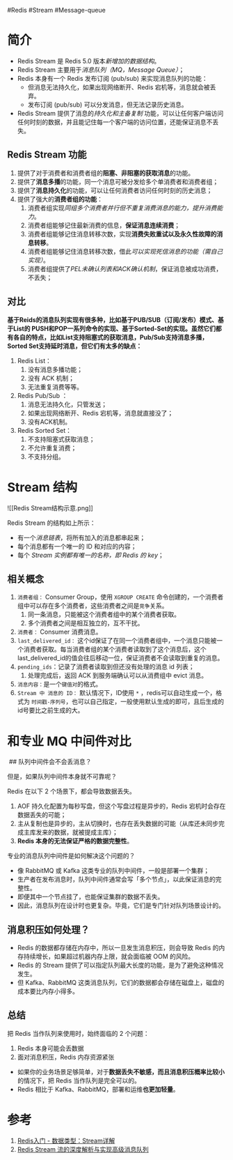 #Redis #Stream #Message-queue

# 简介
- Redis Stream 是 Redis 5.0 版本*新增加的数据结构*。
- Redis Stream 主要用于*消息队列（MQ，Message Queue）*；
- Redis 本身有一个 Redis 发布订阅 (pub/sub) 来实现消息队列的功能：
	- 但消息无法持久化，如果出现网络断开、Redis 宕机等，消息就会被丢弃。
	- 发布订阅 (pub/sub) 可以分发消息，但无法记录历史消息。
- Redis Stream 提供了消息的*持久化和主备复制* 功能，可以让任何客户端访问任何时刻的数据，并且能记住每一个客户端的访问位置，还能保证消息不丢失。

## Redis Stream 功能

1.  提供了对于消费者和消费者组的**阻塞、非阻塞的获取消息**的功能。
2.  提供了**消息多播**的功能，同一个消息可被分发给多个单消费者和消费者组；
3.  提供了**消息持久化**的功能，可以让任何消费者访问任何时刻的历史消息；
4.  提供了强大的**消费者组的功能**：
    1.  消费者组实现*同组多个消费者并行但不重复消费消息的能力，提升消费能力*。
    2.  消费者组能够记住最新消费的信息，**保证消息连续消费**；
    3.  消费者组能够记住消息转移次数，实现**消费失败重试以及永久性故障的消息转移**。
    4.  消费者组能够记住消息转移次数，借此*可以实现死信消息的功能（需自己实现）*。
    5.  消费者组提供了*PEL未确认列表和ACK确认机制*，保证消息被成功消费，不丢失；

  
## 对比
**基于Reids的消息队列实现有很多种，比如基于PUB/SUB（订阅/发布）模式、基于List的 PUSH和POP一系列命令的实现、基于Sorted-Set的实现。虽然它们都有各自的特点，比如List支持阻塞式的获取消息，Pub/Sub支持消息多播，Sorted Set支持延时消息，但它们有太多的缺点：**

1.  Redis List：
	1. 没有消息多播功能；
	2. 没有 ACK 机制；
	3. 无法重复消费等等。
2.  Redis Pub/Sub ：
	1. 消息无法持久化，只管发送；
	2. 如果出现网络断开、Redis 宕机等，消息就直接没了；
	3. 没有ACK机制。
3.  Redis Sorted Set：
	1. 不支持阻塞式获取消息；
	2. 不允许重复消费；
	3. 不支持分组。

  

# Stream 结构

![[Redis Stream结构示意.png]]


Redis Stream 的结构如上所示：
- 有一个*消息链表*，将所有加入的消息都串起来；
- 每个消息都有一个唯一的 ID 和对应的内容；
- 每个 *Stream 实例都有唯一的名称，即 Redis 的 key*；

## 相关概念
1.  `消费者组：` Consumer Group，使用 `XGROUP CREATE` 命令创建的，一个消费者组中可以存在多个消费者，这些消费者之间是`竞争`关系。
    1.  同一条消息，只能被这个消费者组中的某个消费者获取。
    2.  多个消费者之间是相互独立的，互不干扰。
2.  `消费者：` Consumer 消费消息。
3.  `last_delivered_id：` 这个id保证了在同一个消费者组中，一个消息只能被一个消费者获取。每当消费者组的某个消费者读取到了这个消息后，这个last_delivered_id的值会往后移动一位，保证消费者不会读取到重复的消息。
4.  `pending_ids`：记录了消费者读取到但还没有处理的消息 id 列表；
	1. 处理完成后，返回 ACK 到服务端确认可以从消费组中 evict 消息。
5.  `消息内容：`是一个`键值对`的格式。
6.  `Stream 中 消息的 ID：` 默认情况下，ID使用 `*` ，redis可以自动生成一个，格式为 `时间戳-序列号`，也可以自己指定，一般使用默认生成的即可，且后生成的id号要比之前生成的大。



# 和专业 MQ 中间件对比
 ## 队列中间件会不会丢消息？

但是，如果队列中间件本身就不可靠呢？

Redis 在以下 2 个场景下，都会导致数据丢失。
1.  AOF 持久化配置为每秒写盘，但这个写盘过程是异步的，Redis 宕机时会存在数据丢失的可能；
2.  主从复制也是异步的，主从切换时，也存在丢失数据的可能（从库还未同步完成主库发来的数据，就被提成主库）；
3. **Redis 本身的无法保证严格的数据完整性**。

专业的消息队列中间件是如何解决这个问题的？

- 像 RabbitMQ 或 Kafka 这类专业的队列中间件，一般是部署一个集群；
- 生产者在发布消息时，队列中间件通常会写「多个节点」，以此保证消息的完整性。
- 即便其中一个节点挂了，也能保证集群的数据不丢失。
- 因此，消息队列在设计时也更复杂。毕竟，它们是专门针对队列场景设计的。

## 消息积压如何处理？

- Redis 的数据都存储在内存中，所以一旦发生消息积压，则会导致 Redis 的内存持续增长，如果超过机器内存上限，就会面临被 OOM 的风险。
- Redis 的 Stream 提供了可以指定队列最大长度的功能，是为了避免这种情况发生。
- 但 Kafka、RabbitMQ 这类消息队列，它们的数据都会存储在磁盘上，磁盘的成本要比内存小得多。

## 总结
把 Redis 当作队列来使用时，始终面临的 2 个问题：
1.  Redis 本身可能会丢数据
2.  面对消息积压，Redis 内存资源紧张


- 如果你的业务场景足够简单，对于**数据丢失不敏感，而且消息积压概率比较小**的情况下，把 Redis 当作队列是完全可以的。
- Redis 相比于 Kafka、RabbitMQ，部署和运维**也更加轻量**。

# 参考
1. [Redis入门 - 数据类型：Stream详解 ](https://www.cnblogs.com/pengdai/p/14664214.html)
2. [Redis Stream 流的深度解析与实现高级消息队列](https://juejin.cn/post/7112825943231561741)